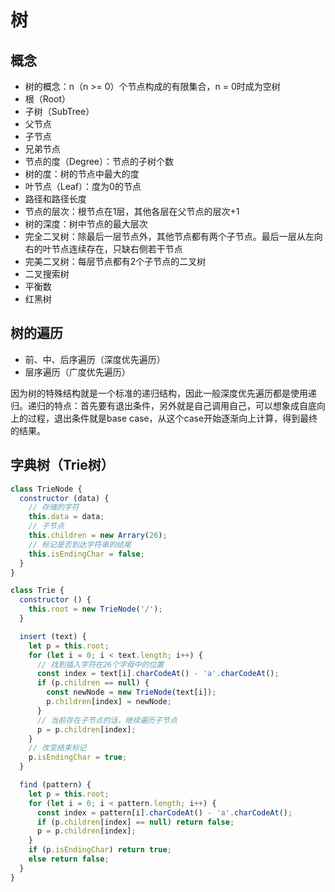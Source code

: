# 树

## 概念

* 树的概念：n（n &gt;= 0）个节点构成的有限集合，n = 0时成为空树
* 根（Root）
* 子树（SubTree）
* 父节点
* 子节点
* 兄弟节点
* 节点的度（Degree）：节点的子树个数
* 树的度：树的节点中最大的度
* 叶节点（Leaf）：度为0的节点
* 路径和路径长度
* 节点的层次：根节点在1层，其他各层在父节点的层次+1
* 树的深度：树中节点的最大层次
* 完全二叉树：除最后一层节点外，其他节点都有两个子节点。最后一层从左向右的叶节点连续存在，只缺右侧若干节点
* 完美二叉树：每层节点都有2个子节点的二叉树
* 二叉搜索树
* 平衡数
* 红黑树

## 树的遍历

* 前、中、后序遍历（深度优先遍历）
* 层序遍历（广度优先遍历）

因为树的特殊结构就是一个标准的递归结构，因此一般深度优先遍历都是使用递归。递归的特点：首先要有退出条件，另外就是自己调用自己，可以想象成自底向上的过程，退出条件就是base case，从这个case开始逐渐向上计算，得到最终的结果。

## 字典树（Trie树）

```js
class TrieNode {
  constructor (data) {
    // 存储的字符
    this.data = data;
    // 子节点
    this.children = new Arrary(26);
    // 标记是否到达字符串的结尾
    this.isEndingChar = false;
  }
}

class Trie {
  constructor () {
    this.root = new TrieNode('/');
  }

  insert (text) {
    let p = this.root;
    for (let i = 0; i < text.length; i++) {
      // 找到插入字符在26个字母中的位置
      const index = text[i].charCodeAt() - 'a'.charCodeAt();
      if (p.children == null) {
        const newNode = new TrieNode(text[i]);
        p.children[index] = newNode;
      }
      // 当前存在子节点的话，继续遍历子节点
      p = p.children[index];
    }
    // 改变结束标记
    p.isEndingChar = true;
  }

  find (pattern) {
    let p = this.root;
    for (let i = 0; i < pattern.length; i++) {
      const index = pattern[i].charCodeAt() - 'a'.charCodeAt();
      if (p.children[index] == null) return false;
      p = p.children[index];
    }
    if (p.isEndingChar) return true;
    else return false;
  }
}
```
